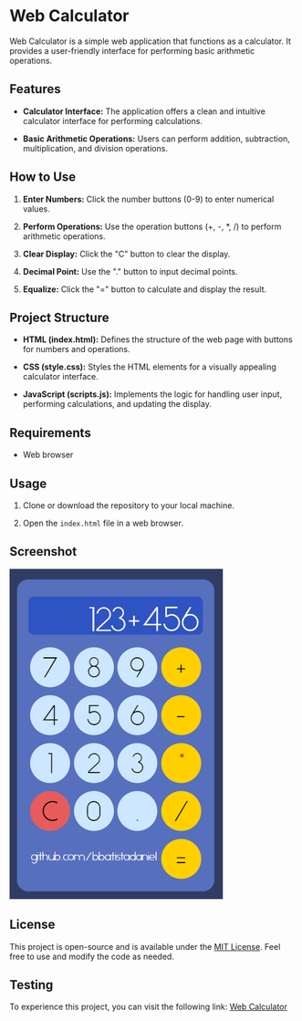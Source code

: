 # Web Calculator

Web Calculator is a simple web application that functions as a calculator. It provides a user-friendly interface for performing basic arithmetic operations.

## Features

- **Calculator Interface:** The application offers a clean and intuitive calculator interface for performing calculations.
  
- **Basic Arithmetic Operations:** Users can perform addition, subtraction, multiplication, and division operations.

## How to Use

1. **Enter Numbers:** Click the number buttons (0-9) to enter numerical values.

2. **Perform Operations:** Use the operation buttons (+, -, *, /) to perform arithmetic operations.

3. **Clear Display:** Click the "C" button to clear the display.

4. **Decimal Point:** Use the "." button to input decimal points.

5. **Equalize:** Click the "=" button to calculate and display the result.

## Project Structure

- **HTML (index.html):** Defines the structure of the web page with buttons for numbers and operations.

- **CSS (style.css):** Styles the HTML elements for a visually appealing calculator interface.

- **JavaScript (scripts.js):** Implements the logic for handling user input, performing calculations, and updating the display.

## Requirements

- Web browser

## Usage

1. Clone or download the repository to your local machine.

2. Open the `index.html` file in a web browser.

## Screenshot

![Web Calculator Screenshot](./assets/images/screenshot.png)

## License

This project is open-source and is available under the [MIT License](LICENSE). Feel free to use and modify the code as needed.

## Testing

To experience this project, you can visit the following link: [Web Calculator](https://bbatistadaniel.github.io/WebCalculator/)
